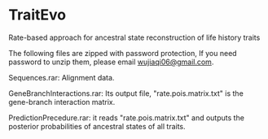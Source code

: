 # TraitEvo
Rate-based approach for ancestral state reconstruction of life history traits

The following files are zipped with password protection, If you need password to unzip them, please email wujiaqi06@gmail.com.

Sequences.rar: Alignment data.

GeneBranchInteractions.rar: Its output file, "rate.pois.matrix.txt" is the gene-branch interaction matrix.

PredictionPrecedure.rar: it reads "rate.pois.matrix.txt" and outputs the posterior probabilities of ancestral states of all traits.
